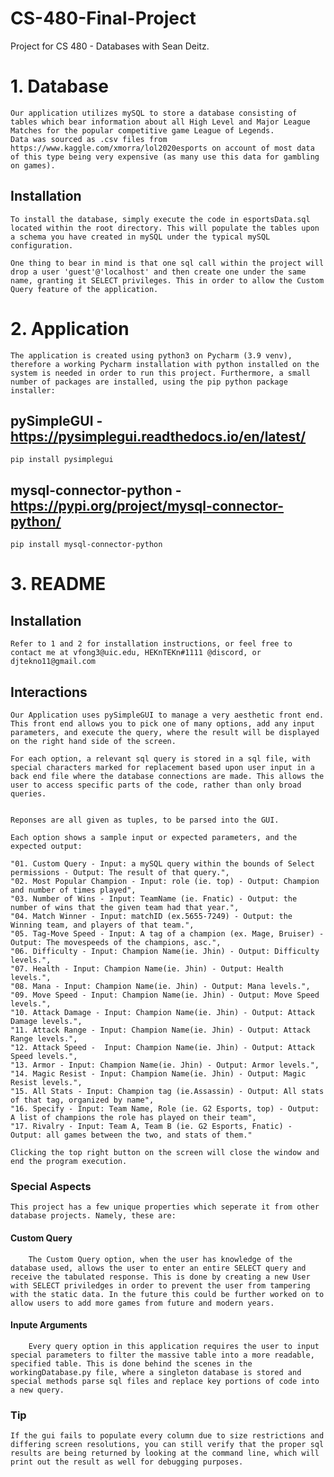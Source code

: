 # CS-480-Final-Project
Project for CS 480 - Databases with Sean Deitz.


# 1. Database

    Our application utilizes mySQL to store a database consisting of tables which bear information about all High Level and Major League Matches for the popular competitive game League of Legends.
    Data was sourced as .csv files from https://www.kaggle.com/xmorra/lol2020esports on account of most data of this type being very expensive (as many use this data for gambling on games).

## Installation
    To install the database, simply execute the code in esportsData.sql located within the root directory. This will populate the tables upon a schema you have created in mySQL under the typical mySQL configuration.

    One thing to bear in mind is that one sql call within the project will drop a user 'guest'@'localhost' and then create one under the same name, granting it SELECT privileges. This in order to allow the Custom Query feature of the application.

# 2. Application
    The application is created using python3 on Pycharm (3.9 venv), therefore a working Pycharm installation with python installed on the system is needed in order to run this project. Furthermore, a small number of packages are installed, using the pip python package installer:

## pySimpleGUI - https://pysimplegui.readthedocs.io/en/latest/
    pip install pysimplegui

## mysql-connector-python - https://pypi.org/project/mysql-connector-python/
    pip install mysql-connector-python

# 3. README
## Installation
    Refer to 1 and 2 for installation instructions, or feel free to contact me at vfong3@uic.edu, HEKnTEKn#1111 @discord, or djtekno11@gmail.com

## Interactions
    Our Application uses pySimpleGUI to manage a very aesthetic front end. This front end allows you to pick one of many options, add any input parameters, and execute the query, where the result will be displayed on the right hand side of the screen.

    For each option, a relevant sql query is stored in a sql file, with special characters marked for replacement based upon user input in a back end file where the database connections are made. This allows the user to access specific parts of the code, rather than only broad queries.


    Reponses are all given as tuples, to be parsed into the GUI.
    
    Each option shows a sample input or expected parameters, and the expected output:

    "01. Custom Query - Input: a mySQL query within the bounds of Select permissions - Output: The result of that query.",
    "02. Most Popular Champion - Input: role (ie. top) - Output: Champion and number of times played",
    "03. Number of Wins - Input: TeamName (ie. Fnatic) - Output: the number of wins that the given team had that year.",
    "04. Match Winner - Input: matchID (ex.5655-7249) - Output: the Winning team, and players of that team.",
    "05. Tag-Move Speed - Input: A tag of a champion (ex. Mage, Bruiser) - Output: The movespeeds of the champions, asc.",
    "06. Difficulty - Input: Champion Name(ie. Jhin) - Output: Difficulty levels.",
    "07. Health - Input: Champion Name(ie. Jhin) - Output: Health levels.",
    "08. Mana - Input: Champion Name(ie. Jhin) - Output: Mana levels.",
    "09. Move Speed - Input: Champion Name(ie. Jhin) - Output: Move Speed levels.",
    "10. Attack Damage - Input: Champion Name(ie. Jhin) - Output: Attack Damage levels.",
    "11. Attack Range - Input: Champion Name(ie. Jhin) - Output: Attack Range levels.",
    "12. Attack Speed -  Input: Champion Name(ie. Jhin) - Output: Attack Speed levels.",
    "13. Armor - Input: Champion Name(ie. Jhin) - Output: Armor levels.",
    "14. Magic Resist - Input: Champion Name(ie. Jhin) - Output: Magic Resist levels.",
    "15. All Stats - Input: Champion tag (ie.Assassin) - Output: All stats of that tag, organized by name",
    "16. Specify - Input: Team Name, Role (ie. G2 Esports, top) - Output: A list of champions the role has played on their team",
    "17. Rivalry - Input: Team A, Team B (ie. G2 Esports, Fnatic) - Output: all games between the two, and stats of them."

    Clicking the top right button on the screen will close the window and end the program execution.

### Special Aspects
    This project has a few unique properties which seperate it from other database projects. Namely, these are:

#### Custom Query
        The Custom Query option, when the user has knowledge of the database used, allows the user to enter an entire SELECT query and receive the tabulated response. This is done by creating a new User with SELECT priviledges in order to prevent the user from tampering with the static data. In the future this could be further worked on to allow users to add more games from future and modern years.

#### Inpute Arguments
        Every query option in this application requires the user to input special parameters to filter the massive table into a more readable, specified table. This is done behind the scenes in the workingDatabase.py file, where a singleton database is stored and special methods parse sql files and replace key portions of code into a new query.

### Tip
    If the gui fails to populate every column due to size restrictions and differing screen resolutions, you can still verify that the proper sql results are being returned by looking at the command line, which will print out the result as well for debugging purposes.